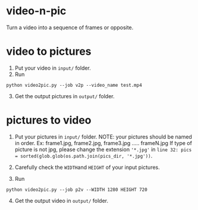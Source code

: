 # video-n-pic
Turn a video into a sequence of frames or opposite.



# video to pictures

1. Put your video in `input/` folder.
2. Run 

```
python video2pic.py --job v2p --video_name test.mp4 
```
3. Get the output pictures in `output/` folder.


# pictures to video

1. Put your pictures in `input/` folder.
NOTE: your pictures should be named in order. Ex: frame1.jpg, frame2.jpg, frame3.jpg ..... frameN.jpg
If type of picture is not jpg, please change the extension `'*.jpg'` in `line 32: pics = sorted(glob.glob(os.path.join(pics_dir, '*.jpg'))`.



2. Carefully check the `WIDTH`and `HEIGHT` of your input pictures.
3. Run 
```
python video2pic.py --job p2v --WIDTH 1280 HEIGHT 720
```
4. Get the output video in `output/` folder.
